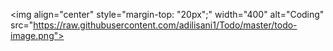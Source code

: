 <img align="center" style="margin-top: "20px";" width="400" alt="Coding" src="https://raw.githubusercontent.com/adilisani1/Todo/master/todo-image.png">

